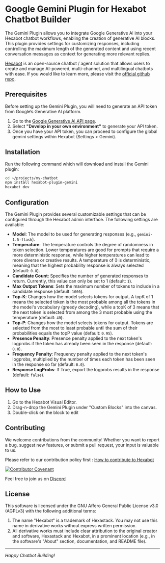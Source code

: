 # Google Gemini Plugin for Hexabot Chatbot Builder

The Gemini Plugin allows you to integrate Google Generative AI into your Hexabot chatbot workflows, enabling the creation of generative AI blocks. This plugin provides settings for customizing responses, including controlling the maximum length of the generated content and using recent conversation messages as context for generating more relevant replies.

[Hexabot](https://hexabot.ai/) is an open-source chatbot / agent solution that allows users to create and manage AI-powered, multi-channel, and multilingual chatbots with ease. If you would like to learn more, please visit the [official github repo](https://github.com/Hexastack/Hexabot/).

## Prerequisites

Before setting up the Gemini Plugin, you will need to generate an API token from Google’s Generative AI platform.

1. Go to the [Google Generative AI API page](https://ai.google.dev/gemini-api).
2. Select **"Develop in your own environment"** to generate your API token.
3. Once you have your API token, you can proceed to configure the global gemini settings within Hexabot (Settings > Gemini).

## Installation
Run the following command which will download and install the Gemini plugin:
```sh
cd ~/projects/my-chatbot
npm install hexabot-plugin-gemini
hexabot dev
```

## Configuration

The Gemini Plugin provides several customizable settings that can be configured through the Hexabot admin interface. The following settings are available:

- **Model**: The model to be used for generating responses (e.g., `gemini-1.5-flash`).
- **Temperature**: The temperature controls the degree of randomness in token selection. Lower temperatures are good for prompts that require a more deterministic response, while higher temperatures can lead to more diverse or creative results. A temperature of 0 is deterministic, meaning that the highest probability response is always selected (default: `0.8`).
- **Candidate Count**: Specifies the number of generated responses to return. Currently, this value can only be set to 1 (default: `1`).
- **Max Output Tokens**: Sets the maximum number of tokens to include in a candidate response (default: `1000`).
- **Top-K**: Changes how the model selects tokens for output. A topK of 1 means the selected token is the most probable among all the tokens in the model's vocabulary (greedy decoding), while a topK of 3 means that the next token is selected from among the 3 most probable using the temperature (default: `40`).
- **Top-P**: Changes how the model selects tokens for output. Tokens are selected from the most to least probable until the sum of their probabilities equals the topP value (default: `0.95`).
- **Presence Penalty**: Presence penalty applied to the next token's logprobs if the token has already been seen in the response (default: `0.0`).
- **Frequency Penalty**: Frequency penalty applied to the next token's logprobs, multiplied by the number of times each token has been seen in the response so far (default: `0.0`).
- **Response LogProbs**: If True, export the logprobs results in the response (default: `false`).

## How to Use

1. Go to the Hexabot Visual Editor.
2. Drag-n-drop the Gemini Plugin under "Custom Blocks" into the canvas.
3. Double-click on the block to edit 

## Contributing

We welcome contributions from the community! Whether you want to report a bug, suggest new features, or submit a pull request, your input is valuable to us.

Please refer to our contribution policy first : [How to contribute to Hexabot](https://github.com/Hexastack/Hexabot/blob/main/CONTRIBUTING.md)

[![Contributor Covenant](https://img.shields.io/badge/Contributor%20Covenant-2.1-4baaaa.svg)](https://github.com/Hexastack/Hexabot/blob/main/CODE_OF_CONDUCT.md)

Feel free to join us on [Discord](https://discord.gg/rNb9t2MFkG)

## License

This software is licensed under the GNU Affero General Public License v3.0 (AGPLv3) with the following additional terms:

1. The name "Hexabot" is a trademark of Hexastack. You may not use this name in derivative works without express written permission.
2. All derivative works must include clear attribution to the original creator and software, Hexastack and Hexabot, in a prominent location (e.g., in the software's "About" section, documentation, and README file).

---

*Happy Chatbot Building!*